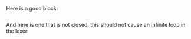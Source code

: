 Here is a good block:

```ocaml
```

And here is one that is not closed, this should not cause an infinite loop in the lexer:
```
